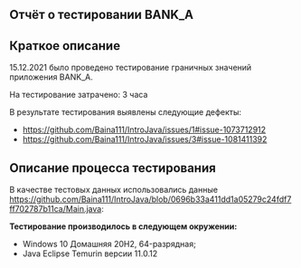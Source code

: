 ## **Отчёт о тестировании BANK_A**

## Краткое описание

15.12.2021 было проведено тестирование граничных значений приложения BANK_A.

На тестирование затрачено: 3 часа

В результате тестирования выявлены следующие дефекты:
* https://github.com/Baina111/IntroJava/issues/1#issue-1073712912
* https://github.com/Baina111/IntroJava/issues/3#issue-1081411392

## Описание процесса тестирования

В качестве тестовых данных использовались данные https://github.com/Baina111/IntroJava/blob/0696b33a411dd1a05279c24fdf7ff702787b11ca/Main.java:

**Тестирование производилось в следующем окружении:**
* Windows 10 Домашняя 20H2, 64-разрядная;
* Java Eclipse Temurin версии 11.0.12
